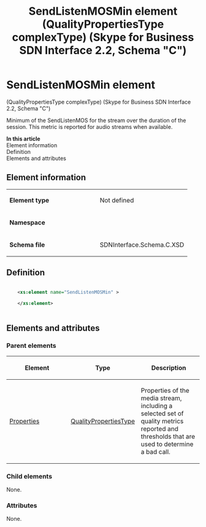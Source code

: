 ﻿---
title: SendListenMOSMin element (QualityPropertiesType complexType) (Skype for Business SDN Interface 2.2, Schema "C")
TOCTitle: SendListenMOSMin element
ms:assetid: 2794c5ef-43f5-07ea-49b2-d8ec03558323
ms:mtpsurl: https://msdn.microsoft.com/en-us/library/Mt404849(v=office.16)
ms:contentKeyID: 68250761
ms.date: 08/24/2015
mtps_version: v=office.16
dev_langs:
- xml
---

# SendListenMOSMin element 

(QualityPropertiesType complexType) (Skype for Business SDN Interface 2.2, Schema \"C\")

Minimum of the SendListenMOS for the stream over the duration of the session. This metric is reported for audio streams when available.

**In this article**  
Element information  
Definition  
Elements and attributes  

## Element information

<table>
<colgroup>
<col style="width: 50%" />
<col style="width: 50%" />
</colgroup>
<tbody>
<tr class="odd">
<td><p><strong>Element type</strong></p></td>
<td><p>Not defined</p></td>
</tr>
<tr class="even">
<td><p><strong>Namespace</strong></p></td>
<td><p></p></td>
</tr>
<tr class="odd">
<td><p><strong>Schema file</strong></p></td>
<td><p>SDNInterface.Schema.C.XSD</p></td>
</tr>
</tbody>
</table>


## Definition

``` xml

    <xs:element name="SendListenMOSMin" >
    
    </xs:element>
  
```

## Elements and attributes

### Parent elements

<table>
<colgroup>
<col style="width: 33%" />
<col style="width: 33%" />
<col style="width: 33%" />
</colgroup>
<thead>
<tr class="header">
<th><p>Element</p></th>
<th><p>Type</p></th>
<th><p>Description</p></th>
</tr>
</thead>
<tbody>
<tr class="odd">
<td><p><a href="properties-element-qualitytype-complextype-skype-for-business-sdn-interface-2-2-schema-c.md">Properties</a></p></td>
<td><p><a href="qualitypropertiestype-complextype-skype-for-business-sdn-interface-2-2-schema-c.md">QualityPropertiesType</a></p></td>
<td><p>Properties of the media stream, including a selected set of quality metrics reported and thresholds that are used to determine a bad call.</p></td>
</tr>
</tbody>
</table>


### Child elements

None.

### Attributes

None.

